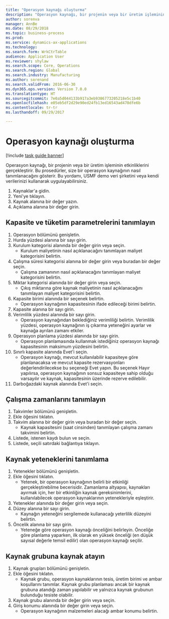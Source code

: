 ```yaml
--- 
title: "Operasyon kaynağı oluşturma"
description: "Operasyon kaynağı, bir projenin veya bir üretim işleminin etkinliklerini gerçekleştirir."
author: sorenva
manager: AnnBe
ms.date: 08/29/2018
ms.topic: business-process
ms.prod: 
ms.service: dynamics-ax-applications
ms.technology: 
ms.search.form: WrkCtrTable
audience: Application User
ms.reviewer: shylaw
ms.search.scope: Core, Operations
ms.search.region: Global
ms.search.industry: Manufacturing
ms.author: sorenand
ms.search.validFrom: 2016-06-30
ms.dyn365.ops.version: Version 7.0.0
ms.translationtype: HT
ms.sourcegitcommit: 7e0a5d044133b917a3eb9386773205218e5c1b40
ms.openlocfilehash: e05eb5df2d29e90ed24fb13ed16543ad470dfe6b
ms.contentlocale: tr-tr
ms.lasthandoff: 09/29/2017

---
```

# <a name="create-an-operations-resource"></a>Operasyon kaynağı oluşturma

[!include [task guide banner](../../includes/task-guide-banner.md)]

Operasyon kaynağı, bir projenin veya bir üretim işleminin etkinliklerini gerçekleştirir. Bu prosedürler, size bir operasyon kaynağının nasıl tanımlanacağını gösterir. Bu yordamı, USMF demo veri şirketini veya kendi verilerinizi kullanarak uygulayabilirsiniz.

1. Kaynaklar'a gidin.
2. Yeni'ye tıklayın.
3. Kaynak alanına bir değer yazın.
4. Açıklama alanına bir değer girin.

## <a name="define-capacity-and-consumption-parameters"></a>Kapasite ve tüketim parametrelerini tanımlayın
1. Operasyon bölümünü genişletin.
2. Hurda yüzdesi alanına bir sayı girin.
3. Kurulum kategorisi alanında bir değer girin veya seçin.
    * Kurulum maliyetinin nasıl açıklanacağını tanımlayan maliyet kategorisini belirtin.  
4. Çalışma süresi kategorisi alanına bir değer girin veya buradan bir değer seçin.
    * Çalışma zamanının nasıl açıklanacağını tanımlayan maliyet kategorisini belirtin.  
5. Miktar kategorisi alanında bir değer girin veya seçin.
    * Çıkış miktarına göre kaynak maliyetinin nasıl açıklanacağını tanımlayan maliyet kategorisini belirtin.  
6. Kapasite birimi alanında bir seçenek belirtin.
    * Operasyon kaynağının kapasitesinin ifade edileceği birimi belirtin.  
7. Kapasite alanına bir sayı girin.
8. Verimlilik yüzdesi alanında bir sayı girin.
    * Operasyon kaynağından beklediğiniz verimliliği belirtin. Verimlilik yüzdesi, operasyon kaynağının iş çıkarma yeteneğini ayarlar ve kaynağa ayrılan zamanı etkiler.  
9. Operasyon planlama yüzdesi alanında bir sayı girin.
    * Operasyon planlamasında kullanmak istediğiniz operasyon kaynağı kapasitesinin maksimum yüzdesini belirtin.  
10. Sınırlı kapasite alanında Evet'i seçin.
    * Operasyon kaynağı, mevcut kullanılabilir kapasiteye göre planlanacaksa ve mevcut kapasite rezervasyonları değerlendirilecekse bu seçeneği Evet yapın. Bu seçenek Hayır yapılırsa, operasyon kaynağının sonsuz kapasiteye sahip olduğu varsayılır ve kaynak, kapasitesinin üzerinde rezerve edilebilir.  
11. Darboğazdaki kaynak alanında Evet'i seçin.

## <a name="define-working-times"></a>Çalışma zamanlarını tanımlayın
1. Takvimler bölümünü genişletin.
2. Ekle öğesini tıklatın.
3. Takvim alanına bir değer girin veya buradan bir değer seçin.
    * Kaynak kapasitesini (saat cinsinden) tanımlayan çalışma zamanı takvimini belirtin.  
4. Listede, istenen kaydı bulun ve seçin.
5. Listede, seçili satırdaki bağlantıya tıklayın.

## <a name="define-resource-capabilities"></a>Kaynak yeteneklerini tanımlama
1. Yetenekler bölümünü genişletin.
2. Ekle öğesini tıklatın.
    * Yetenek, bir operasyon kaynağının belirli bir etkinliği gerçekleştirebilme becerisidir. Zamanlama altyapısı, kaynakları ayırmak için, her bir etkinliğin kaynak gereksinimlerini, kullanılabilecek operasyon kaynaklarının yetenekleriyle eşleştirir.  
3. Yetenekler alanında bir değer girin veya seçin.
4. Düzey alanına bir sayı girin.
    * Kaynağın yeteneğini sergilemede kullanacağı yeterlilik düzeyini belirtin.  
5. Öncelik alanına bir sayı girin.
    * Yeteneğe göre operasyon kaynağı önceliğini belirleyin. Önceliğe göre planlama yaparken, ilk olarak en yüksek önceliği (en düşük sayısal değerle temsil edilir) olan operasyon kaynağı seçilir.  

## <a name="assign-resource-to-resource-group"></a>Kaynak grubuna kaynak atayın
1. Kaynak grupları bölümünü genişletin.
2. Ekle öğesini tıklatın.
    * Kaynak grubu, operasyon kaynaklarının tesis, üretim birimi ve ambar koşullarını tanımlar. Kaynak grubu planlaması ancak bir kaynak grubuna atandığı zaman yapılabilir ve yalnızca kaynak grubunun bulunduğu tesiste olabilir.  
3. Kaynak grubu alanında bir değer girin veya seçin.
4. Giriş konumu alanında bir değer girin veya seçin.
    * Operasyon kaynağının malzemeleri alacağı ambar konumu belirtin.  


